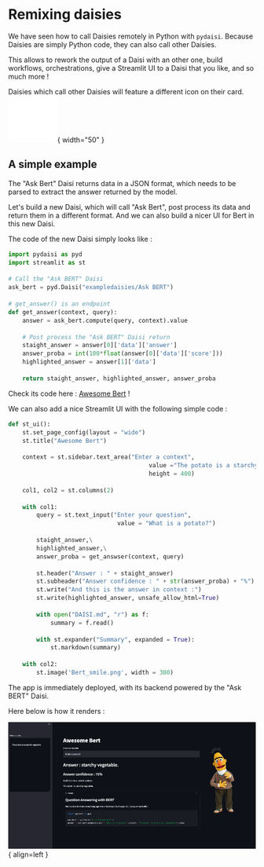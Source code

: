 # Remixing daisies

We have seen how to call Daisies remotely in Python with `pydaisi`.
Because Daisies are simply Python code, they can also call other Daisies.

This allows to rework the output of a Daisi with an other one, build workflows, orchestrations,
give a Streamlit UI to a Daisi that you like, and so much more !

Daisies which call other Daisies will feature a different icon on their card.
![Composite Daisies](assets/white_stack.png){ width="50" }

## A simple example

The "Ask Bert" Daisi returns data in a JSON format, which needs to be parsed
to extract the answer returned by the model.

Let's build a new Daisi, which will call "Ask Bert", post process its data and return them in a different format.
And we can also build a nicer UI for Bert in this new Daisi.

The code of the new Daisi simply looks like :

```python
import pydaisi as pyd
import streamlit as st

# Call the "Ask BERT" Daisi
ask_bert = pyd.Daisi("exampledaisies/Ask BERT")

# get_answer() is an endpoint
def get_answer(context, query):
    answer = ask_bert.compute(query, context).value

    # Post process the "Ask BERT" Daisi return
    staight_answer = answer[0]['data']['answer']
    answer_proba = int(100*float(answer[0]['data']['score']))
    highlighted_answer = answer[1]['data']

    return staight_answer, highlighted_answer, answer_proba
```

Check its code here : [Awesome Bert](https://dev3.daisi.io/daisies/565c4247-f749-49fc-86b4-746d6babb169/info) !

We can also add a nice Streamlit UI with the following simple code :

```python
def st_ui():
    st.set_page_config(layout = "wide")
    st.title("Awesome Bert")

    context = st.sidebar.text_area("Enter a context", 
                                        value ="The potato is a starchy vegetable.", 
                                        height = 400)

    col1, col2 = st.columns(2)

    with col1:
        query = st.text_input("Enter your question", 
                               value = "What is a potato?")

        staight_answer,\
        highlighted_answer,\
        answer_proba = get_answser(context, query)

        st.header("Answer : " + staight_answer)
        st.subheader("Answer confidence : " + str(answer_proba) + "%")
        st.write("And this is the answer in context :")
        st.write(highlighted_answer, unsafe_allow_html=True)
        
        with open("DAISI.md", "r") as f:
            summary = f.read()

        with st.expander("Summary", expanded = True):
            st.markdown(summary)
    
    with col2:
        st.image('Bert_smile.png', width = 300)
```

The app is immediately deployed, with its backend powered by the "Ask BERT" Daisi.  

Here below is how it renders :

![Front End for the "Awesome Bert" Daisi](assets/awesome_bert.png){ align=left }